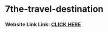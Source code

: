 # 7the-travel-destination

### Website Link Link: [CLICK HERE](https://jwalitha20.github.io/7the-travel-destination/)

